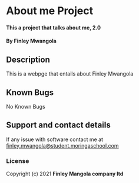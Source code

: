 # About me Project
#### This a project that talks about me, 2.0
#### By **Finley Mwangola**
## Description
This is a webpge that entails about Finley Mwangola
## Known Bugs
No Known Bugs
## Support and contact details
If any issue with software contact me at finley.mwangola@student.moringaschool.com
### License
Copyright (c) 2021 **Finley Mangola company ltd**
